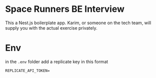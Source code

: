 # Space Runners BE Interview

This a Nest.js boilerplate app. Karim, or someone on the tech team, will supply you with the actual exercise privately.


# Env

in the `.env` folder add a replicate key in this format

`REPLICATE_API_TOKEN=`
